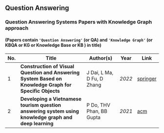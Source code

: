 ## Question Answering

### Question Answering Systems Papers with Knowledge Graph approach
#### (Papers contain `'Question Answering'` (or QA) and `'Knowledge Graph'` (or KBQA or KG or Knowledge Base or KB ) in title)
| No. | Title | Author(s) | Year | Link |
| --- | --- | --- | --- | --- |
|1|**Construction of Visual Question and Answering System Based on Knowledge Graph for Specific Objects**|J Dai, L Ma, D Fu, D Zhang|_2022_|[springer](https://link.springer.com/chapter/10.1007/978-981-16-6320-8_77)|
|2|**Developing a Vietnamese tourism question answering system using knowledge graph and deep learning**|P Do, THV Phan, BB Gupta|_2021_|[acm](https://dl.acm.org/doi/abs/10.1145/3453651)|

